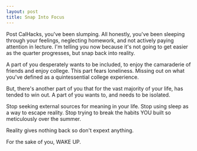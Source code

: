 ```yaml
---
layout: post
title: Snap Into Focus
---
```


Post CalHacks, you've been slumping. All honestly, you've been sleeping through your feelings, neglecting homework, and not actively paying attention in lecture. I'm telling you now because it's not going to get easier as the quarter progresses, but snap back into reality. 

A part of you desperately wants to be included, to enjoy the camaraderie of friends and enjoy college. This part fears loneliness. Missing out on what you've defined as a quintessential college experience. 

But, there's another part of you that for the vast majority of your life, has tended to win out. A part of you wants to, and needs to be isolated. 

Stop seeking external sources for meaning in your life. Stop using sleep as a way to escape reality. Stop trying to break the habits YOU built so meticulously over the summer.

Reality gives nothing back so don't expext anything. 

For the sake of you, WAKE UP. 
